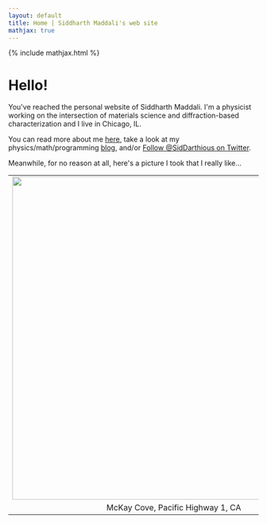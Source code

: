 ```yaml
---
layout: default
title: Home | Siddharth Maddali's web site
mathjax: true
---
```

{% include mathjax.html %}

# Hello! 

You've reached the personal website of Siddharth Maddali.
I'm a physicist working on the intersection of materials science and diffraction-based characterization and I live in Chicago, IL.

You can read more about me <a href="{{ site.url }}/about">here</a>, take a look at my physics/math/programming <a href="{{ site.url }}/blog">blog</a>, and/or <a href="https://twitter.com/SidDarthious?ref_src=twsrc%5Etfw" class="twitter-follow-button" data-show-count="false">Follow @SidDarthious on Twitter</a><script async src="https://platform.twitter.com/widgets.js" charset="utf-8"></script>.

Meanwhile, for no reason at all, here's a picture I took that I really like...

<table class="image" width="700" align="center">
<tr><td text-align="center">
<img src="{{ site.url }}/images/titleBanner.jpg" width="650">
</td></tr>
<tr><td class="caption" align="center">McKay Cove, Pacific Highway 1, CA</td></tr>
</table>
